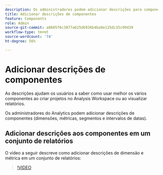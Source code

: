 ```yaml
---
description: Os administradores podem adicionar descrições para componentes usando qualquer um dos conjuntos de relatórios.
title: Adicionar descrições de componentes
feature: Components
role: Admin
source-git-commit: a8605f6c3077a625d6936b4ba9e135dc35c99439
workflow-type: tm+mt
source-wordcount: '74'
ht-degree: 56%

---
```


# Adicionar descrições de componentes

As descrições ajudam os usuários a saber como usar melhor os vários componentes ao criar projetos no Analysis Workspace ou ao visualizar relatórios.

Os administradores do Analytics podem adicionar descrições de componentes (dimensões, métricas, segmentos e intervalos de datas)<!-- either within the Report Suite or using the Data Dictionary directly within Analysis Workspace-->.

## Adicionar descrições aos componentes em um conjunto de relatórios

O vídeo a seguir descreve como adicionar descrições de dimensão e métrica em um conjunto de relatórios:

>[!VIDEO](https://video.tv.adobe.com/v/25453/?quality=12)

<!--
## Add descriptions to components in Analysis Workspace (using the Data Dictionary) {#add-descriptions}

{{release-limited-testing-section}}

The Data Dictionary in Analysis Workspace helps both users and administrators keep track of and better understand the components in their Analytics environment. This includes the ability for Analytics administrators to add component descriptions directly within Analysis Workspace. 

For information about adding a component description in the data dictionary, see [Edit component entries in the Data Dictionary](/help/analyze/analysis-workspace/components/data-dictionary/edit-entries-data-dictionary.md).

For general information about the Data Dictionary, see [Data Dictionary overview](/help/analyze/analysis-workspace/components/data-dictionary/data-dictionary-overview.md).
-->
